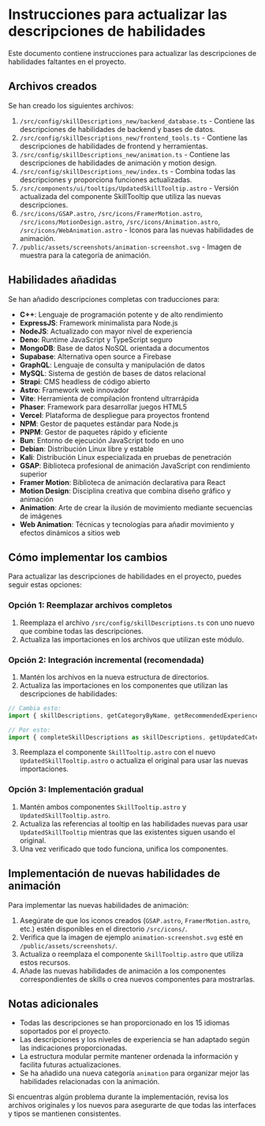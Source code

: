 # Instrucciones para actualizar las descripciones de habilidades

Este documento contiene instrucciones para actualizar las descripciones de habilidades faltantes en el proyecto.

## Archivos creados

Se han creado los siguientes archivos:

1. `/src/config/skillDescriptions_new/backend_database.ts` - Contiene las descripciones de habilidades de backend y bases de datos.
2. `/src/config/skillDescriptions_new/frontend_tools.ts` - Contiene las descripciones de habilidades de frontend y herramientas.
3. `/src/config/skillDescriptions_new/animation.ts` - Contiene las descripciones de habilidades de animación y motion design.
4. `/src/config/skillDescriptions_new/index.ts` - Combina todas las descripciones y proporciona funciones actualizadas.
5. `/src/components/ui/tooltips/UpdatedSkillTooltip.astro` - Versión actualizada del componente SkillTooltip que utiliza las nuevas descripciones.
6. `/src/icons/GSAP.astro`, `/src/icons/FramerMotion.astro`, `/src/icons/MotionDesign.astro`, `/src/icons/Animation.astro`, `/src/icons/WebAnimation.astro` - Iconos para las nuevas habilidades de animación.
7. `/public/assets/screenshots/animation-screenshot.svg` - Imagen de muestra para la categoría de animación.

## Habilidades añadidas

Se han añadido descripciones completas con traducciones para:

- **C++**: Lenguaje de programación potente y de alto rendimiento
- **ExpressJS**: Framework minimalista para Node.js
- **NodeJS**: Actualizado con mayor nivel de experiencia
- **Deno**: Runtime JavaScript y TypeScript seguro
- **MongoDB**: Base de datos NoSQL orientada a documentos
- **Supabase**: Alternativa open source a Firebase
- **GraphQL**: Lenguaje de consulta y manipulación de datos
- **MySQL**: Sistema de gestión de bases de datos relacional
- **Strapi**: CMS headless de código abierto
- **Astro**: Framework web innovador
- **Vite**: Herramienta de compilación frontend ultrarrápida
- **Phaser**: Framework para desarrollar juegos HTML5
- **Vercel**: Plataforma de despliegue para proyectos frontend
- **NPM**: Gestor de paquetes estándar para Node.js
- **PNPM**: Gestor de paquetes rápido y eficiente
- **Bun**: Entorno de ejecución JavaScript todo en uno
- **Debian**: Distribución Linux libre y estable
- **Kali**: Distribución Linux especializada en pruebas de penetración
- **GSAP**: Biblioteca profesional de animación JavaScript con rendimiento superior
- **Framer Motion**: Biblioteca de animación declarativa para React
- **Motion Design**: Disciplina creativa que combina diseño gráfico y animación
- **Animation**: Arte de crear la ilusión de movimiento mediante secuencias de imágenes
- **Web Animation**: Técnicas y tecnologías para añadir movimiento y efectos dinámicos a sitios web

## Cómo implementar los cambios

Para actualizar las descripciones de habilidades en el proyecto, puedes seguir estas opciones:

### Opción 1: Reemplazar archivos completos

1. Reemplaza el archivo `/src/config/skillDescriptions.ts` con uno nuevo que combine todas las descripciones.
2. Actualiza las importaciones en los archivos que utilizan este módulo.

### Opción 2: Integración incremental (recomendada)

1. Mantén los archivos en la nueva estructura de directorios.
2. Actualiza las importaciones en los componentes que utilizan las descripciones de habilidades:

```typescript
// Cambia esto:
import { skillDescriptions, getCategoryByName, getRecommendedExperience } from '../config/skillDescriptions';

// Por esto:
import { completeSkillDescriptions as skillDescriptions, getUpdatedCategoryByName as getCategoryByName, getUpdatedRecommendedExperience as getRecommendedExperience } from '../config/skillDescriptions_new';
```

3. Reemplaza el componente `SkillTooltip.astro` con el nuevo `UpdatedSkillTooltip.astro` o actualiza el original para usar las nuevas importaciones.

### Opción 3: Implementación gradual

1. Mantén ambos componentes `SkillTooltip.astro` y `UpdatedSkillTooltip.astro`.
2. Actualiza las referencias al tooltip en las habilidades nuevas para usar `UpdatedSkillTooltip` mientras que las existentes siguen usando el original.
3. Una vez verificado que todo funciona, unifica los componentes.

## Implementación de nuevas habilidades de animación

Para implementar las nuevas habilidades de animación:

1. Asegúrate de que los iconos creados (`GSAP.astro`, `FramerMotion.astro`, etc.) estén disponibles en el directorio `/src/icons/`.
2. Verifica que la imagen de ejemplo `animation-screenshot.svg` esté en `/public/assets/screenshots/`.
3. Actualiza o reemplaza el componente `SkillTooltip.astro` que utiliza estos recursos.
4. Añade las nuevas habilidades de animación a los componentes correspondientes de skills o crea nuevos componentes para mostrarlas.

## Notas adicionales

- Todas las descripciones se han proporcionado en los 15 idiomas soportados por el proyecto.
- Las descripciones y los niveles de experiencia se han adaptado según las indicaciones proporcionadas.
- La estructura modular permite mantener ordenada la información y facilita futuras actualizaciones.
- Se ha añadido una nueva categoría `animation` para organizar mejor las habilidades relacionadas con la animación.

Si encuentras algún problema durante la implementación, revisa los archivos originales y los nuevos para asegurarte de que todas las interfaces y tipos se mantienen consistentes.